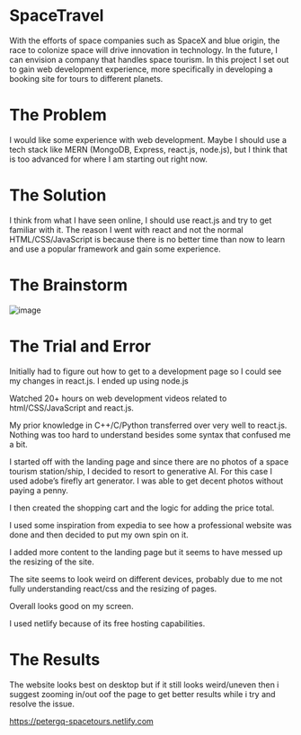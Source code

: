 # SpaceTravel 

With the efforts of space companies such as SpaceX and blue origin, the race to colonize space will drive innovation in technology. In the future, I can envision a company that handles space tourism. In this project I set out to gain web development experience, more specifically in developing a booking site for tours to different planets. 

# The Problem 

I would like some experience with web development. Maybe I should use a tech stack like MERN (MongoDB, Express, react.js, node.js), but I think that is too advanced for where I am starting out right now. 

# The Solution 

I think from what I have seen online, I should use react.js and try to get familiar with it. The reason I went with react and not the normal HTML/CSS/JavaScript is because there is no better time than now to learn and use a popular framework and gain some experience. 

# The Brainstorm 

 ![image](https://github.com/PeterGQ/SpaceTourism/assets/93812183/c9bca2e6-3927-47de-b660-333dbb06e672)

# The Trial and Error 

Initially had to figure out how to get to a development page so I could see my changes in react.js. I ended up using node.js 

Watched 20+ hours on web development videos related to html/CSS/JavaScript and react.js. 

My prior knowledge in C++/C/Python transferred over very well to react.js. Nothing was too hard to understand besides some syntax that confused me a bit. 

I started off with the landing page and since there are no photos of a space tourism station/ship, I decided to resort to generative AI. For this case I used adobe’s firefly art generator. I was able to get decent photos without paying a penny. 

I then created the shopping cart and the logic for adding the price total.

I used some inspiration from expedia to see how a professional website was done and then decided to put my own spin on it. 

I added more content to the landing page but it seems to have messed up the resizing of the site. 

The site seems to look weird on different devices, probably due to me not fully understanding react/css and the resizing of pages.

Overall looks good on my screen.

I used netlify because of its free hosting capabilities.

# The Results 
The website looks best on desktop but if it still looks weird/uneven then i suggest zooming in/out oof the page to get better results while i try and resolve the issue.

https://petergq-spacetours.netlify.com
